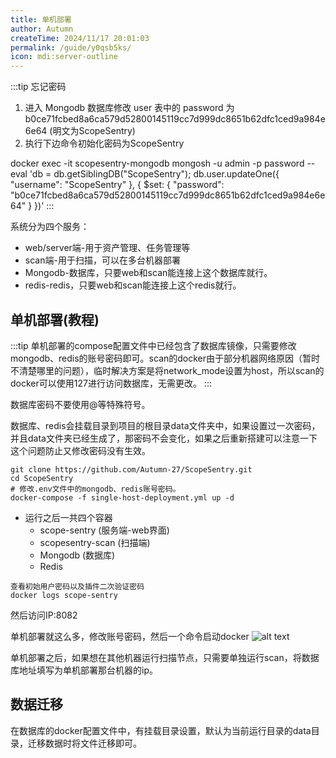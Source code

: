 ```yaml
---
title: 单机部署
author: Autumn
createTime: 2024/11/17 20:01:03
permalink: /guide/y0qsb5ks/
icon: mdi:server-outline
---
```


:::tip
忘记密码
1. 进入 Mongodb 数据库修改 user 表中的 password 为 b0ce71fcbed8a6ca579d52800145119cc7d999dc8651b62dfc1ced9a984e6e64 (明文为ScopeSentry)
2. 执行下边命令初始化密码为ScopeSentry

docker exec -it scopesentry-mongodb mongosh -u admin -p password --eval 'db = db.getSiblingDB("ScopeSentry"); db.user.updateOne({ "username": "ScopeSentry" }, { $set: { "password": "b0ce71fcbed8a6ca579d52800145119cc7d999dc8651b62dfc1ced9a984e6e64" } })'
:::


系统分为四个服务：
- web/server端-用于资产管理、任务管理等
- scan端-用于扫描，可以在多台机器部署
- Mongodb-数据库，只要web和scan能连接上这个数据库就行。
- redis-redis，只要web和scan能连接上这个redis就行。


## 单机部署(教程)
:::tip
单机部署的compose配置文件中已经包含了数据库镜像，只需要修改mongodb、redis的账号密码即可。scan的docker由于部分机器网络原因（暂时不清楚哪里的问题），临时解决方案是将network_mode设置为host，所以scan的docker可以使用127进行访问数据库，无需更改。
:::

数据库密码不要使用@等特殊符号。

数据库、redis会挂载目录到项目的根目录data文件夹中，如果设置过一次密码，并且data文件夹已经生成了，那密码不会变化，如果之后重新搭建可以注意一下这个问题防止又修改密码没有生效。

```
git clone https://github.com/Autumn-27/ScopeSentry.git
cd ScopeSentry
# 修改.env文件中的mongodb、redis账号密码。
docker-compose -f single-host-deployment.yml up -d
```

- 运行之后一共四个容器
  - scope-sentry (服务端-web界面)
  - scopesentry-scan (扫描端)
  - Mongodb (数据库)
  - Redis

```
查看初始用户密码以及插件二次验证密码
docker logs scope-sentry
```

然后访问IP:8082


单机部署就这么多，修改账号密码，然后一个命令启动docker
![alt text](/images/docker-run.png)


单机部署之后，如果想在其他机器运行扫描节点，只需要单独运行scan，将数据库地址填写为单机部署那台机器的ip。




## 数据迁移
在数据库的docker配置文件中，有挂载目录设置，默认为当前运行目录的data目录，迁移数据时将文件迁移即可。